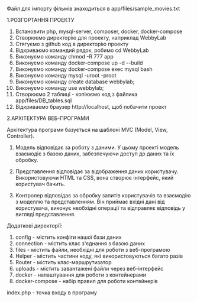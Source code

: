 Файл для імпорту фільмів знаходиться в app/files/sample_movies.txt

1.РОЗГОРТАННЯ ПРОЕКТУ

1. Встановити php, mysql-server, composer, docker, docker-compose
2. Створюємо директорію для проекту, наприклад WebbyLab
3. Стягуємо з github код в директорію проекту
4. Відкриваємо командий рядок, робимо cd WebbyLab
5. Виконуємо команду chmod -R 777 app
6. Виконуємо команду docker-compose up -d --build
7. Виконуємо команду docker-compose exec mysql bash
8. Виконуємо команду mysql -uroot -proot
9. Виконуємо команду create database webbylab;
10. Виконуємо команду use webbylab;
11. Створюємо 2 таблиці - копіюємо код з файлика app/files/DB_tables.sql
12. Відкриваємо браузер http://localhost, щоб побачити проект


2.АРХІТЕКТУРА ВЕБ-ПРОГРАМИ

Архітектура програми базується на шаблоні MVC (Model, View, Controller).

1. Модель відповідає за роботу з даними. У цьому проекті модель взаємодіє з базою даних, забезпечуючи доступ до даних та
   їх обробку.

2. Представлення відповідає за відображення даних користувачу. Використовуючи HTML та CSS, вона створює інтерфейс, який
   користувач бачить.

3. Контролер відповідає за обробку запитів користувачів та взаємодію з моделлю та представленням. Він приймає вхідні
   дані від користувача, виконує необхідні операції та відправляє відповідь у вигляді представлення.

Додаткові директорії:

1. config - містить конфіги нашої бази даних
2. connection - містить клас з'єднання з базою даних
3. files - містить файли, необхідні для роботи з веб-програмою
4. Helper - містить частини коду, які використовуються багато разів
5. Router - містить клас-маршрутизатор
6. uploads - містить завантажені файли через веб-інтерфейс
7. docker - налаштування для роботи з контейнерами
8. docker-compose - набір правил для роботи контейнерів

index.php - точка входу в програму
